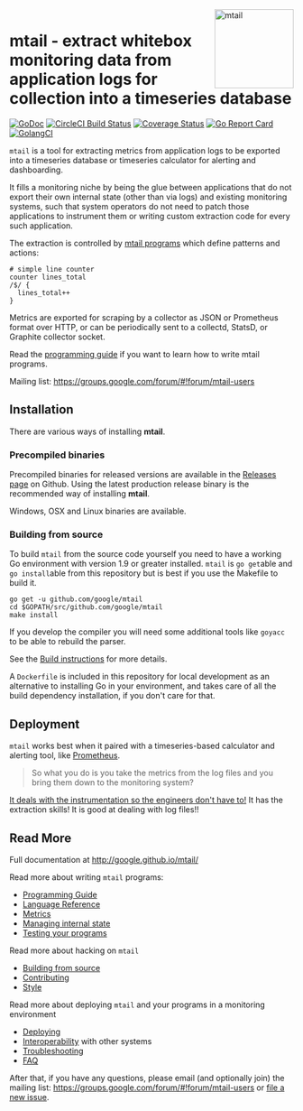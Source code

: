 <img src="https://raw.githubusercontent.com/google/mtail/master/logo.png" alt="mtail" title="mtail" align="right" width="140">

# mtail - extract whitebox monitoring data from application logs for collection into a timeseries database

[![GoDoc](https://godoc.org/github.com/google/mtail?status.png)](http://godoc.org/github.com/google/mtail)
[![CircleCI Build Status](https://circleci.com/gh/google/mtail.svg?style=shield&circle-token=:circle-token)](https://circleci.com/gh/google/mtail)
[![Coverage Status](https://coveralls.io/repos/github/google/mtail/badge.svg?branch=master)](https://coveralls.io/github/google/mtail?branch=master)
[![Go Report Card](https://goreportcard.com/badge/github.com/google/mtail)](https://goreportcard.com/report/github.com/google/mtail)
[![GolangCI](https://golangci.com/badges/github.com/google/mtail.svg)](https://golangci.com/r/github.com/google/mtail)

`mtail` is a tool for extracting metrics from application logs to be exported
into a timeseries database or timeseries calculator for alerting and
dashboarding.

It fills a monitoring niche by being the glue between applications that do not
export their own internal state (other than via logs) and existing monitoring
systems, such that system operators do not need to patch those applications to
instrument them or writing custom extraction code for every such application.

The extraction is controlled by [mtail programs](docs/Programming-Guide.md)
which define patterns and actions:

    # simple line counter
    counter lines_total
    /$/ {
      lines_total++
    }

Metrics are exported for scraping by a collector as JSON or Prometheus format
over HTTP, or can be periodically sent to a collectd, StatsD, or Graphite
collector socket.

Read the [programming guide](docs/Programming-Guide.md) if you want to learn how
to write mtail programs.

Mailing list: https://groups.google.com/forum/#!forum/mtail-users

## Installation

There are various ways of installing **mtail**.

### Precompiled binaries

Precompiled binaries for released versions are available in the
[Releases page](https://github.com/google/mtail/releases) on Github. Using the
latest production release binary is the recommended way of installing **mtail**.

Windows, OSX and Linux binaries are available.

### Building from source

To build `mtail` from the source code yourself you need to have a working Go
environment with version 1.9 or greater installed.  `mtail` is `go get`able and
`go install`able from this repository but is best if you use the Makefile to
build it.

```
go get -u github.com/google/mtail
cd $GOPATH/src/github.com/google/mtail
make install
```

If you develop the compiler you will need some additional tools
like `goyacc` to be able to rebuild the parser.

See the [Build instructions](docs/Building.md) for more details.

A `Dockerfile` is included in this repository for local development as an
alternative to installing Go in your environment, and takes care of all the
build dependency installation, if you don't care for that.


## Deployment

`mtail` works best when it paired with a timeseries-based calculator and
alerting tool, like [Prometheus](http://prometheus.io).

> So what you do is you take the metrics from the log files and
> you bring them down to the monitoring system?

[It deals with the instrumentation so the engineers don't have
to!](http://www.imdb.com/title/tt0151804/quotes/qt0386890)  It has the
extraction skills!  It is good at dealing with log files!!

## Read More

Full documentation at http://google.github.io/mtail/

Read more about writing `mtail` programs:

* [Programming Guide](docs/Programming-Guide.md)
* [Language Reference](docs/Language.md)
* [Metrics](docs/Metrics.md)
* [Managing internal state](docs/state.md)
* [Testing your programs](docs/Testing.md)

Read more about hacking on `mtail`

* [Building from source](docs/Building.md)
* [Contributing](CONTRIBUTING.md)
* [Style](docs/style.md)

Read more about deploying `mtail` and your programs in a monitoring environment

* [Deploying](docs/Deploying.md)
* [Interoperability](docs/Interoperability.md) with other systems
* [Troubleshooting](docs/Troubleshooting.md)
* [FAQ](docs/faq.md)

After that, if you have any questions, please email (and optionally join) the mailing list: https://groups.google.com/forum/#!forum/mtail-users or [file a new issue](https://github.com/google/mtail/issues/new).
